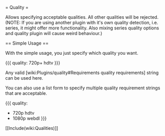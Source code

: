 = Quality =

Allows specifying acceptable qualities. All other qualities will be rejected. (NOTE: If you are using another plugin with it's own quality detection, i.e. series, it might offer more functionality. Also mixing series quality options and quality plugin will cause weird behaviour.)

== Simple Usage ==

With the simple usage, you just specify which quality you want.

{{{
quality: 720p+ hdtv
}}}

Any valid [wiki:Plugins/quality#Requirements quality requirements] string can be used here.

You can also use a list form to specify multiple quality requirement strings that are acceptable.

{{{
quality:
  - 720p hdtv
  - 1080p webdl
}}}

[[Include(wiki:Qualities)]]